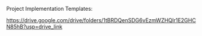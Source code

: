 Project Implementation Templates:

https://drive.google.com/drive/folders/1tBRDQenSDG6vEzmWZHQlr1E2GHCN85hB?usp=drive_link
